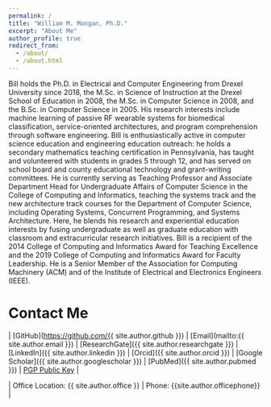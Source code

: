 ```yaml
---
permalink: /
title: "William M. Mongan, Ph.D."
excerpt: "About Me"
author_profile: true
redirect_from: 
  - /about/
  - /about.html
---
```


Bill holds the Ph.D. in Electrical and Computer Engineering from Drexel University since 2018, the M.Sc. in Science of Instruction at the Drexel School of Education in 2008, the M.Sc. in Computer Science in 2008, and the B.Sc. in Computer Science in 2005. His research interests include machine learning of passive RF wearable systems for biomedical classification, service-oriented architectures, and program comprehension through software engineering. Bill is enthusiastically active in computer science education and engineering education outreach: he holds a secondary mathematics teaching certification in Pennsylvania, has taught and volunteered with students in grades 5 through 12, and has served on school board and county educational technology and grant-writing committees. He is currently serving as Teaching Professor and Associate Department Head for Undergraduate Affairs of Computer Science in the College of Computing and Informatics, teaching the systems track and the new architecture track courses for the Department of Computer Science, including Operating Systems, Concurrent Programming, and Systems Architecture. Here, he blends his research and experiential education interests by fusing undergraduate as well as graduate education with classroom and extracurricular research initiatives. Bill is a recipient of the 2014 College of Computing and Informatics Award for Teaching Excellence and the 2019 College of Computing and Informatics Award for Faculty Leadership. He is a Senior Member of the Association for Computing Machinery (ACM) and of the Institute of Electrical and Electronics Engineers (IEEE).

Contact Me
======
| [GitHub](https://github.com/{{ site.author.github }}) | 
[Email](mailto:{{ site.author.email }}) | 
[ResearchGate]({{ site.author.researchgate }}) | 
[LinkedIn]({{ site.author.linkedin }}) | 
[Orcid]({{ site.author.orcid }}) | 
[Google Scholar]({{ site.author.googlescholar }}) | 
[PubMed]({{ site.author.pubmed }}) |
[PGP Public Key](/files/William_Mongan.asc.txt) |

| Office Location: {{ site.author.office }} |
Phone: {{site.author.officephone}} |